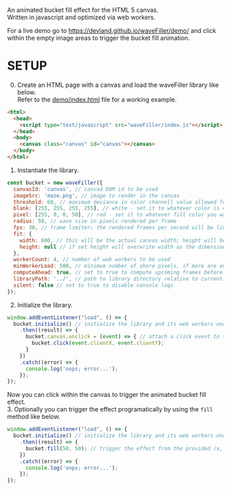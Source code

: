 An animated bucket fill effect for the HTML 5 canvas.  
Written in javascript and optimized via web workers.  

For a live demo go to https://devland.github.io/waveFiller/demo/ and click within the empty image areas to trigger the bucket fill animation.  

# SETUP

0. Create an HTML page with a canvas and load the waveFiller library like below.  
Refer to the [demo/index.html](demo/index.html) file for a working example.  
```html
<html>
  <head>
    <script type="text/javascript" src="waveFiller/index.js"></script>
  </head>
  <body>
    <canvas class="canvas" id="canvas"></canvas>
  </body>
</html>
```
1. Instantiate the library.  
```javascript
const bucket = new waveFiller({
  canvasId: 'canvas', // canvad DOM id to be used
  imageSrc: 'maze.png', // image to render in the canvas
  threshold: 60, // maximum deviance in color channell value allowed for a pixel to be considered blank
  blank: [255, 255, 255, 255], // white - set it to whatever color is considered blank in the image
  pixel: [255, 0, 0, 50], // red - set it to whatever fill color you want as RGBA
  radius: 50, // wave size in pixels rendered per frame
  fps: 30, // frame limiter; the rendered frames per second will be limited to approximately this value; actual fps can be lower depending on your CPU
  fit: {
    width: 600, // this will be the actual canvas width; height will be calculated relative to this width
    height: null // if set height will overwrite width as the dimension for resize reference; width will be calculated relative to this height
  },
  workerCount: 4, // number of web workers to be used
  minWorkerLoad: 500, // minimum number of shore pixels, if more are available, to be assigned to a web worker
  computeAhead: true, // set to true to compute upcoming frames before current frame is done for faster overall rendering; warning: wave is no longer an advancing circle when filling large areas
  libraryPath: '../', // path to library directory relative to current context
  silent: false // set to true to disable console logs
});
```
2. Initialize the library.  
```javascript
window.addEventListener("load", () => {
  bucket.initialize() // initialize the library and its web workers once the page finishes loading
    .then((result) => {
      bucket.canvas.onclick = (event) => { // attach a click event to trigger the fill animation after initialization is complete
        bucket.click(event.clientX, event.clientY);
      }
    })
    .catch((error) => {
      console.log('oops; error...');
    });
});
```
Now you can click within the canvas to trigger the animated bucket fill effect.  
3. Optionally you can trigger the effect programatically by using the `fill` method like below.  
```javascript
window.addEventListener("load", () => {
  bucket.initialize() // initialize the library and its web workers once the page finishes loading
    .then((result) => {
      bucket.fill(50, 50); // trigger the effect from the provided (x, y) coordinates within the canvas
    })
    .catch((error) => {
      console.log('oops; error...');
    });
});
```

